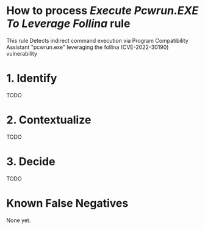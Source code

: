 # How to process *Execute Pcwrun.EXE To Leverage Follina* rule
This rule Detects indirect command execution via Program Compatibility Assistant "pcwrun.exe" leveraging the follina (CVE-2022-30190) vulnerability

# 1. Identify
TODO

# 2. Contextualize
TODO

# 3. Decide
TODO

# Known False Negatives
None yet.
